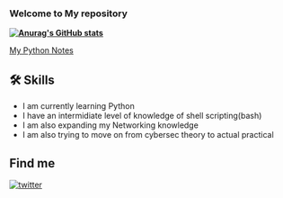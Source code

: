 ### Welcome to My repository 

**[![Anurag's GitHub stats](https://github-readme-stats.vercel.app/api?username=mohitdudi&show_icons=true&theme=gotham)](https://github.com/anuraghazra/github-readme-stats)**

[My Python Notes](https://1drv.ms/u/s!AoEU2VItwcTeizR9S3iyxDkoEx_d?e=sFvXOo)

## 🛠 Skills
- I am currently learning Python
- I have an intermidiate level of knowledge of shell scripting(bash)
- I am also expanding my Networking knowledge
- I am also trying to move on from cybersec theory to actual practical

## Find me
[![twitter](https://img.shields.io/badge/twitter-1DA1F2?style=for-the-badge&logo=twitter&logoColor=white)](https://twitter.com/m0hitdudi/)
